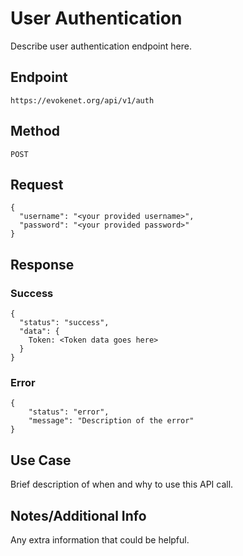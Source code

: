 # User Authentication
Describe user authentication endpoint here.

## Endpoint
```https://evokenet.org/api/v1/auth```

## Method
```POST```

## Request
```
{
  "username": "<your provided username>",
  "password": "<your provided password>"
}
```

## Response

### Success
```
{
  "status": "success",
  "data": {
    Token: <Token data goes here>
  }
}
```

### Error
```
{
    "status": "error",
    "message": "Description of the error"
}
```

## Use Case
Brief description of when and why to use this API call.

## Notes/Additional Info
Any extra information that could be helpful.
